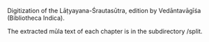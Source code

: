 Digitization of the Lāṭyayana-Śrautasūtra, edition by Vedāntavāgīśa (Bibliotheca Indica).

The extracted mūla text of each chapter is in the subdirectory /split.
